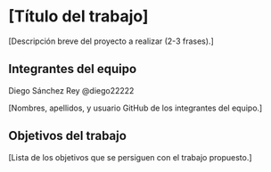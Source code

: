 # [Título del trabajo]

[Descripción breve del proyecto a realizar (2-3 frases).]

## Integrantes del equipo
Diego Sánchez Rey @diego22222


[Nombres, apellidos, y usuario GitHub de los integrantes del equipo.]

## Objetivos del trabajo

[Lista de los objetivos que se persiguen con el trabajo propuesto.]
